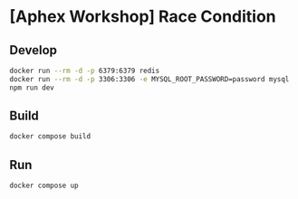 # [Aphex Workshop] Race Condition

## Develop

```sh
docker run --rm -d -p 6379:6379 redis
docker run --rm -d -p 3306:3306 -e MYSQL_ROOT_PASSWORD=password mysql
npm run dev
```

## Build

```sh
docker compose build
```

## Run

```sh
docker compose up
```
